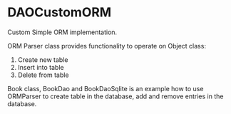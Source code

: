 # DAOCustomORM
Custom Simple ORM implementation.

ORM Parser class provides functionality to operate on Object class:
1. Create new table
2. Insert into table
3. Delete from table

Book class, BookDao and BookDaoSqlite is an example how to use ORMParser to create table in the database, 
add and remove entries in the database.
